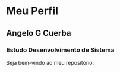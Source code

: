 # Meu Perfil 

## Angelo G Cuerba

### **Estudo Desenvolvimento de Sistema**

Seja bem-vindo ao meu repositório.